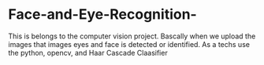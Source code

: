 # Face-and-Eye-Recognition-
This is belongs to the  computer vision project. Bascally when  we  upload the images   that images eyes and face is detected or identified. As a techs  use the python, opencv,  and  Haar Cascade Claasifier
